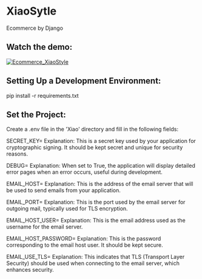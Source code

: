 # XiaoSytle
Ecommerce by Django
## Watch the demo:
[![Ecommerce_XiaoStyle](https://res.cloudinary.com/marcomontalbano/image/upload/v1724291960/video_to_markdown/images/youtube--qSkVLSqW5Wo-c05b58ac6eb4c4700831b2b3070cd403.jpg)](https://www.youtube.com/watch?v=qSkVLSqW5Wo "Ecommerce_XiaoStyle")


## Setting Up a Development Environment:
pip install -r requirements.txt

## Set the Project:
Create a .env file in the 'Xiao' directory and fill in the following fields:

SECRET_KEY=
Explanation: This is a secret key used by your application for cryptographic signing. It should be kept secret and unique for security reasons.

DEBUG=
Explanation: When set to True, the application will display detailed error pages when an error occurs, useful during development.

EMAIL_HOST=
Explanation: This is the address of the email server that will be used to send emails from your application.

EMAIL_PORT=
Explanation: This is the port used by the email server for outgoing mail, typically used for TLS encryption.

EMAIL_HOST_USER=
Explanation: This is the email address used as the username for the email server.

EMAIL_HOST_PASSWORD=
Explanation: This is the password corresponding to the email host user. It should be kept secure.

EMAIL_USE_TLS=
Explanation: This indicates that TLS (Transport Layer Security) should be used when connecting to the email server, which enhances security.



